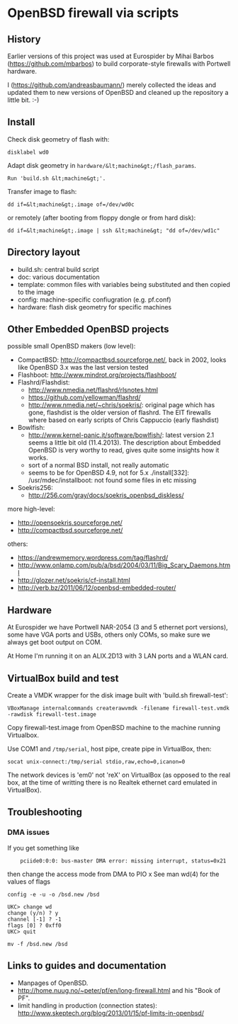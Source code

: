 # OpenBSD firewall via scripts

## History

Earlier versions of this project was used at Eurospider by 
Mihai Barbos (https://github.com/mbarbos) to build 
corporate-style firewalls with Portwell hardware.

I (https://github.com/andreasbaumann/) merely collected 
the ideas and updated them to new versions of OpenBSD
and cleaned up the repository a little bit. :-)

## Install

Check disk geometry of flash with:

```
disklabel wd0
```

Adapt disk geometry in `hardware/&lt;machine&gt;/flash_params`.

```
Run 'build.sh &lt;machine&gt;'.
```

Transfer image to flash:

```
dd if=&lt;machine&gt;.image of=/dev/wd0c
```

or remotely (after booting from floppy dongle or from hard disk):

```
dd if=&lt;machine&gt;.image | ssh &lt;machine&gt; "dd of=/dev/wd1c"
```

## Directory layout

- build.sh: central build script
- doc: various documentation
- template: common files with variables being substituted and then copied to the image
- config: machine-specific confiugration (e.g. pf.conf)
- hardware: flash disk geometry for specific machines

## Other Embedded OpenBSD projects

possible small OpenBSD makers (low level):

- CompactBSD: http://compactbsd.sourceforge.net/, back in 2002,
  looks like OpenBSD 3.x was the last version tested
- Flashboot: http://www.mindrot.org/projects/flashboot/
- Flashrd/Flashdist:
  - http://www.nmedia.net/flashrd/rlsnotes.html
  - https://github.com/yellowman/flashrd/
  - http://www.nmedia.net/~chris/soekris/: original page which has gone,
    flashdist is the older version of flashrd. The EIT
    firewalls where based on early scripts of Chris Cappuccio
    (early flashdist)
- Bowlfish:
  - http://www.kernel-panic.it/software/bowlfish/: latest version 2.1
    seems a little bit old (11.4.2013). The description about Embedded
    OpenBSD is very worthy to read, gives quite some insights how it works.
  - sort of a normal BSD install, not really automatic
  - seems to be for OpenBSD 4.9, not for 5.x
    ./install[332]: /usr/mdec/installboot: not found
    some files in etc missing
- Soekris256:
  - http://256.com/gray/docs/soekris_openbsd_diskless/

more high-level:

- http://opensoekris.sourceforge.net/
- http://compactbsd.sourceforge.net/

others:

- https://andrewmemory.wordpress.com/tag/flashrd/
- http://www.onlamp.com/pub/a/bsd/2004/03/11/Big_Scary_Daemons.html
- http://glozer.net/soekris/cf-install.html
- http://verb.bz/2011/06/12/openbsd-embedded-router/

## Hardware

At Eurospider we have Portwell NAR-2054 (3 and 5 ethernet port versions), some
have VGA ports and USBs, others only COMs, so make sure we always
get boot output on COM.

At Home I'm running it on an ALIX.2D13 with 3 LAN ports and a WLAN card.

## VirtualBox build and test

Create a VMDK wrapper for the disk image built with 'build.sh firewall-test':

```
VBoxManage internalcommands createrawvmdk -filename firewall-test.vmdk -rawdisk firewall-test.image
```

Copy firewall-test.image from OpenBSD machine to the machine running Virtualbox.

Use COM1 and `/tmp/serial`, host pipe, create pipe in VirtualBox, then:

```
socat unix-connect:/tmp/serial stdio,raw,echo=0,icanon=0
```

The network devices is 'em0' not 'reX' on VirtualBox (as opposed to
the real box, at the time of writting there is no Realtek ethernet
card emulated in VirtualBox).

## Troubleshooting

### DMA issues

If you get something like

```
    pciide0:0:0: bus-master DMA error: missing interrupt, status=0x21
```

then change the access mode from DMA to PIO x
See man wd(4) for the values of flags

```
config -e -u -o /bsd.new /bsd

UKC> change wd
change (y/n) ? y
channel [-1] ? -1
flags [0] ? 0xff0
UKC> quit

mv -f /bsd.new /bsd
```

## Links to guides and documentation

- Manpages of OpenBSD.
- http://home.nuug.no/~peter/pf/en/long-firewall.html and his "Book of PF".
- limit handling in production (connection states): 
  http://www.skeptech.org/blog/2013/01/15/pf-limits-in-openbsd/
